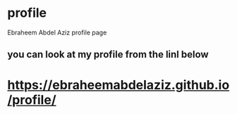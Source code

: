 # profile
Ebraheem Abdel Aziz profile page 

## you can look at my profile from the linl below 
# https://ebraheemabdelaziz.github.io/profile/

